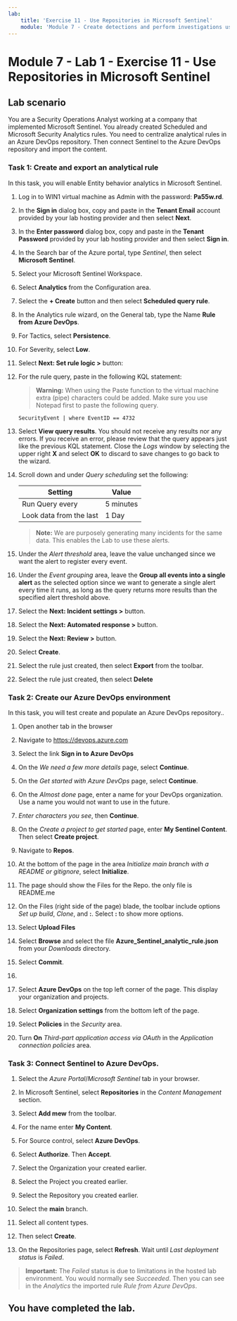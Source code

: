 ```yaml
---
lab:
    title: 'Exercise 11 - Use Repositories in Microsoft Sentinel'
    module: 'Module 7 - Create detections and perform investigations using Microsoft Sentinel'
---
```


# Module 7 - Lab 1 - Exercise 11 - Use Repositories in Microsoft Sentinel

## Lab scenario

You are a Security Operations Analyst working at a company that implemented Microsoft Sentinel. You already created Scheduled and Microsoft Security Analytics rules.  You need to centralize analytical rules in an Azure DevOps repository.  Then connect Sentinel to the Azure DevOps repository and import the content. 


### Task 1: Create and export an analytical rule

In this task, you will enable Entity behavior analytics in Microsoft Sentinel.

1. Log in to WIN1 virtual machine as Admin with the password: **Pa55w.rd**.  

1. In the **Sign in** dialog box, copy and paste in the **Tenant Email** account provided by your lab hosting provider and then select **Next**.

1. In the **Enter password** dialog box, copy and paste in the **Tenant Password** provided by your lab hosting provider and then select **Sign in**.

1. In the Search bar of the Azure portal, type *Sentinel*, then select **Microsoft Sentinel**.

1. Select your Microsoft Sentinel Workspace.

1. Select **Analytics** from the Configuration area.

1. Select the **+ Create** button and then select **Scheduled query rule**.

1. In the Analytics rule wizard, on the General tab, type the Name **Rule from Azure DevOps**.

1. For Tactics, select **Persistence**.

1. For Severity, select **Low**.

1. Select **Next: Set rule logic >** button:

1. For the rule query, paste in the following KQL statement:

    >**Warning:** When using the Paste function to the virtual machine extra (pipe) characters could be added. Make sure you use Notepad first to paste the following query.

    ```KQL
    SecurityEvent | where EventID == 4732
    ```

1. Select **View query results**. You should not receive any results nor any errors. If you receive an error, please review that the query appears just like the previous KQL statement. Close the *Logs* window by selecting the upper right **X** and select **OK** to discard to save changes to go back to the wizard.


1. Scroll down and under *Query scheduling* set the following:

    |Setting|Value|
    |---|---|
    |Run Query every|5 minutes|
    |Look data from the last|1 Day|

    >**Note:** We are purposely generating many incidents for the same data. This enables the Lab to use these alerts.

1. Under the *Alert threshold* area, leave the value unchanged since we want the alert to register every event.

1. Under the *Event grouping* area, leave the **Group all events into a single alert** as the selected option since we want to generate a single alert every time it runs, as long as the query returns more results than the specified alert threshold above.

1. Select the **Next: Incident settings >** button. 

1. Select the **Next: Automated response >** button.

1. Select the **Next: Review >** button.
 
1. Select **Create**.

1. Select the rule just created, then select **Export** from the toolbar.

1. Select the rule just created, then select **Delete**

### Task 2: Create our Azure DevOps environment

In this task, you will test create and populate an Azure DevOps repository..

1. Open another tab in the browser
1. Navigate to https://devops.azure.com
1. Select the link  **Sign in to Azure DevOps**
1. On the *We need a few more details* page, select **Continue**.
1. On the *Get started with Azure DevOps* page, select **Continue**.
1. On the *Almost done* page, enter a name for your DevOps organization.  Use a name you would not want to use in the future.  

1. *Enter characters you see*, then **Continue**.
1. On the *Create a project to get started* page, enter **My Sentinel Content**. Then select **Create project**.
1. Navigate to **Repos**.
1. At the bottom of the page in the area *Initialize main branch with a README or gitignore*, select **Initialize**.
1. The page should show the Files for the Repo.  the only file is README.me
1. On the Files (right side of the page) blade, the toolbar include options *Set up build*, *Clone*, and **:**.  Select **:** to show more options.
1. Select **Upload Files**
1. Select **Browse** and select the file **Azure_Sentinel_analytic_rule.json** from your *Downloads* directory.
1. Select **Commit**.
1. 
1. Select **Azure DevOps** on the top left corner of the page.  This display your organization and projects.
1. Select **Organization settings** from the bottom left of the page.
1. Select **Policies** in the *Security* area.
1. Turn **On** *Third-part application access via OAuth* in the *Application connection policies* area.


### Task 3: Connect Sentinel to Azure DevOps.

1. Select the *Azure Portal*/*Microsoft Sentinel* tab in your browser.
1. In Microsoft Sentinel, select **Repositories** in the *Content Management* section.
1. Select **Add mew** from the toolbar.
1. For the name enter **My Content**.
1. For Source control, select **Azure DevOps**.
1. Select **Authorize**.  Then **Accept**.
1. Select the Organization your created earlier.
1. Select the Project you created earlier.
1. Select the Repository you created earlier.
1. Select the **main** branch.
1. Select all content types.
1. Then select **Create**.


1. On the Repositories page, select **Refresh**.  Wait until *Last deployment status* is *Failed*.  

>**Important:** The *Failed* status is due to limitations in the hosted lab environment. You would normally see *Succeeded*. Then you can see in the *Analytics* the imported rule *Rule from Azure DevOps*.


## You have completed the lab.
